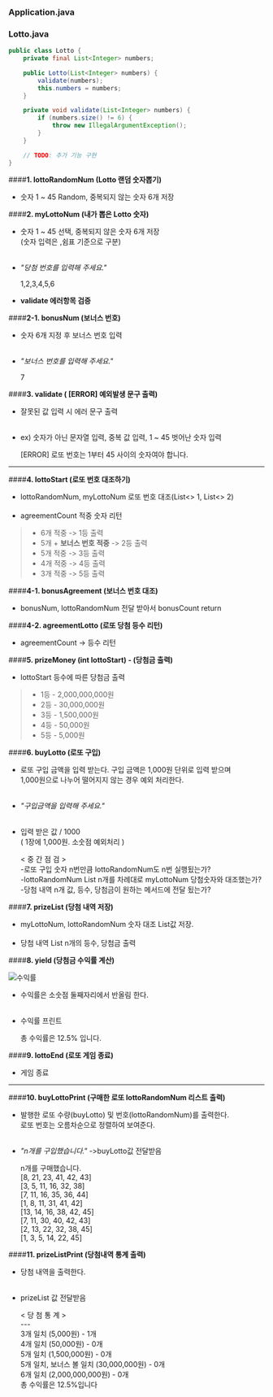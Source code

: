 ### Application.java


### Lotto.java
```java
public class Lotto {
    private final List<Integer> numbers;

    public Lotto(List<Integer> numbers) {
        validate(numbers);
        this.numbers = numbers;
    }

    private void validate(List<Integer> numbers) {
        if (numbers.size() != 6) {
            throw new IllegalArgumentException();
        }
    }

    // TODO: 추가 기능 구현
}
```
	
####__1. lottoRandomNum (Lotto 랜덤 숫자뽑기)__
	   
+ 숫자 1 ~ 45 Random, 중복되지 않는 숫자 6개 저장
	
####__2. myLottoNum (내가 뽑은 Lotto 숫자)__

+ 숫자 1 ~ 45 선택, 중복되지 않은 숫자 6개 저장
  <br/>(숫자 입력은 ,쉼표 기준으로 구분)
<br/><br/>
+ _"당첨 번호를 입력해 주세요."_ 
	
	1,2,3,4,5,6

+ **validate 에러항목 검증**

####__2-1. bonusNum (보너스 번호)__
+ 숫자 6개 지정 후 보너스 번호 입력 
 <br/><br/>
 
+ _"보너스 번호를 입력해 주세요."_

	7
 
####__3. validate ( [ERROR] 예외발생 문구 출력)__

+ 잘못된 값 입력 시 에러 문구 출력
<br/><br/>
+ ex) 숫자가 아닌 문자열 입력, 중복 값 입력, 1 ~ 45 벗어난 숫자 입력

	[ERROR] 로또 번호는 1부터 45 사이의 숫자여야 합니다.

---------------------------------------------------------------------------
####__4. lottoStart (로또 번호 대조하기)__

+ lottoRandomNum, myLottoNum 로또 번호 대조(List<> 1, List<> 2)
<br/><br/>
+ agreementCount 적중 숫자 리턴

> - 6개 적중 -> 1등 출력
> - 5개 + **보너스 번호 적중** -> 2등 출력
> - 5개 적중 -> 3등 출력
> - 4개 적중 -> 4등 출력
> - 3개 적중 -> 5등 출력

####__4-1. bonusAgreement (보너스 번호 대조)__

+ bonusNum, lottoRandomNum 전달 받아서 bonusCount return

####__4-2. agreementLotto (로또 당첨 등수 리턴)__

+ agreementCount -> 등수 리턴

####__5. prizeMoney (int lottoStart) - (당첨금 출력)__

+ lottoStart 등수에 따른 당첨금 출력

> - 1등 - 2,000,000,000원
> - 2등 - 30,000,000원
> - 3등 - 1,500,000원
> - 4등 - 50,000원
> - 5등 - 5,000원

####__6. buyLotto (로또 구입)__

+ 로또 구입 금액을 입력 받는다. 구입 금액은 1,000원 단위로 입력 받으며<br/> 
1,000원으로 나누어 떨어지지 않는 경우 예외 처리한다.
<br/><br/>
+ _"구입금액을 입력해 주세요."_
<br/><br/>
+ 입력 받은 값 / 1000 
<br/>( 1장에 1,000원. 소숫점 예외처리 )
	
	< 중 간 점 검 > <br/>
	-로또 구입 숫자 n번만큼 lottoRandomNum도 n번 실행됬는가? <br/>
	-lottoRandomNum  List n개를 차례대로 myLottoNum 당첨숫자와 대조했는가? <br/>
	-당첨 내역 n개 값, 등수, 당첨금이 원하는 메서드에 전달 됬는가?

####__7. prizeList (당첨 내역 저장)__

+ myLottoNum, lottoRandomNum 숫자 대조 List값 저장.
<br/><br/>
+ 당첨 내역 List n개의 등수, 당첨금 출력

####__8. yield (당첨금 수익률 계산)__

![수익률](https://user-images.githubusercontent.com/106413731/201090898-3dfb018e-9df5-4fd3-a0fc-57a0b5d5fcb9.jpg)

+ 수익률은 소숫점 둘째자리에서 반올림 한다.
<br/><br/>
+ 수익률 프린트

	총 수익률은 12.5% 입니다.

####__9. lottoEnd (로또 게임 종료)__

+ 게임 종료

---------------------------------------------------------------------

####__10. buyLottoPrint (구매한 로또 lottoRandomNum 리스트 출력)__

+ 발행한 로또 수량(buyLotto) 및 번호(lottoRandomNum)를 출력한다.<br/> 
로또 번호는 오름차순으로 정렬하여 보여준다.
<br/><br/>
+ _"n개를 구입했습니다."_  ->buyLotto값 전달받음
	
	n개를 구매했습니다.<br/>
	[8, 21, 23, 41, 42, 43] <br/>
	[3, 5, 11, 16, 32, 38] <br/>
	[7, 11, 16, 35, 36, 44] <br/>
	[1, 8, 11, 31, 41, 42] <br/>
	[13, 14, 16, 38, 42, 45] <br/>
	[7, 11, 30, 40, 42, 43] <br/>
	[2, 13, 22, 32, 38, 45] <br/>
	[1, 3, 5, 14, 22, 45]

####__11. prizeListPrint (당첨내역 통계 출력)__

+ 당첨 내역을 출력한다.
<br/><br/>
+ prizeList 값 전달받음

	< 당 첨  통 계 ><br/>
	---<br/>
	3개 일치 (5,000원) - 1개<br/>
	4개 일치 (50,000원) - 0개<br/>
	5개 일치 (1,500,000원) - 0개<br/>
	5개 일치, 보너스 볼 일치 (30,000,000원) - 0개<br/>
	6개 일치 (2,000,000,000원) - 0개<br/>
	총 수익률은 12.5%입니다<br/>
